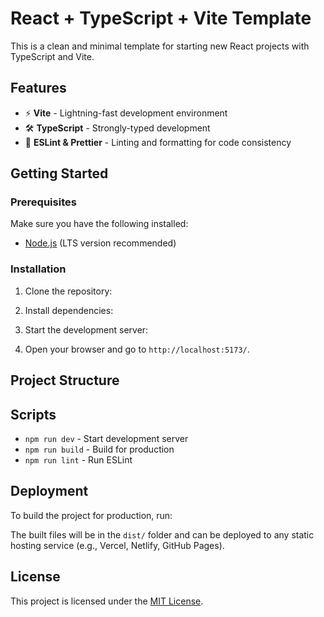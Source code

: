 # React + TypeScript + Vite Template

This is a clean and minimal template for starting new React projects with TypeScript and Vite.

## Features

- ⚡ **Vite** - Lightning-fast development environment
- 🛠 **TypeScript** - Strongly-typed development
- 💅 **ESLint & Prettier** - Linting and formatting for code consistency

## Getting Started

### Prerequisites

Make sure you have the following installed:

- [Node.js](https://nodejs.org/) (LTS version recommended)

### Installation

1. Clone the repository:

2. Install dependencies:

3. Start the development server:

4. Open your browser and go to `http://localhost:5173/`.

## Project Structure

## Scripts

- `npm run dev` - Start development server
- `npm run build` - Build for production
- `npm run lint` - Run ESLint

## Deployment

To build the project for production, run:

The built files will be in the `dist/` folder and can be deployed to any static hosting service (e.g., Vercel, Netlify, GitHub Pages).

## License

This project is licensed under the [MIT License](LICENSE).
